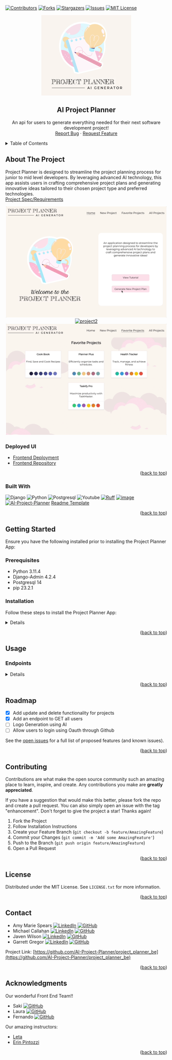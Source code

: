   <!-- Improved compatibility of back to top link: See: https://github.com/othneildrew/Best-README-Template/pull/73 -->
<a name="readme-top"></a>
<!--
*** Thanks for checking out the Best-README-Template. If you have a suggestion
*** that would make this better, please fork the repo and create a pull request
*** or simply open an issue with the tag "enhancement".
*** Don't forget to give the project a star!
*** Thanks again! Now go create something AMAZING! :D
-->

<!-- PROJECT SHIELDS -->
<!--
*** I'm using markdown "reference style" links for readability.
*** Reference links are enclosed in brackets [ ] instead of parentheses ( ).
*** See the bottom of this document for the declaration of the reference variables
*** for contributors-url, forks-url, etc. This is an optional, concise syntax you may use.
*** https://www.markdownguide.org/basic-syntax/#reference-style-links
-->
[![Contributors][contributors-shield]][contributors-url]
[![Forks][forks-shield]][forks-url]
[![Stargazers][stars-shield]][stars-url]
[![Issues][issues-shield]][issues-url]
[![MIT License][license-shield]][license-url]

<!-- PROJECT LOGO -->
<div align="center">
  <a href="https://github.com/AI-Project-Planner/project_planner_be">
    <img src="images/logo.png" alt="Logo" width="280" height="250">
  </a>

<h2 align="center">AI Project Planner</h2>

  <p align="center">
    An api for users to generate everything needed for their next software development project!
    <br>
    <!--<a href="https://github.com/AI-Project-Planner/project_planner_be"><strong>Explore the docs »</strong></a>-->
    <!--<br>-->
    <!--<a href="https://github.com/AI-Project-Planner/project_planner_be">View Demo</a>-->
    <!--.-->
    <a href="https://github.com/AI-Project-Planner/project_planner_be/issues">Report Bug</a>
    ·
    <a href="https://github.com/AI-Project-Planner/project_planner_be/issues">Request Feature</a>
  </p>
</div>

<!-- TABLE OF CONTENTS -->
<details>
  <summary>Table of Contents</summary>
  <ol>
    <li>
      <a href="#about-the-project">About The Project</a>
      <ul>
        <li><a href="#built-with">Built With</a></li>
      </ul>
    </li>
    <li>
      <a href="#getting-started">Getting Started</a>
      <ul>
        <li><a href="#prerequisites">Prerequisites</a></li>
        <li><a href="#installation">Installation</a></li>
      </ul>
    </li>
    <li><a href="#usage">Usage</a></li>
      <ul>
        <li><a href="#endpoints">Endpoints</a></li>
      </ul>
    <li><a href="#roadmap">Roadmap</a></li>
    <li><a href="#contributing">Contributing</a></li>
    <li><a href="#license">License</a></li>
    <li><a href="#contact">Contact</a></li>
    <li><a href="#acknowledgments">Acknowledgments</a></li>
  </ol>
</details>

<!-- ABOUT THE PROJECT -->
## About The Project

Project Planner is designed to streamline the project planning process for junior to mid level developers. By leveraging advanced AI technology, this app assists users in crafting comprehensive project plans and generating innovative ideas tailored to their chosen project type and preferred technologies.<br>[Project Spec/Requirements](https://mod4.turing.edu/projects/capstone/)

<div align="center">
  <a href="https://github.com/AI-Project-Planner/project_planner_be">
    <img src="images/project1.gif" alt="project1" width="500" height="345">
  </a>
  <br>
  <a href="https://github.com/AI-Project-Planner/project_planner_be">
    <img src="images/project2.gif" alt="project2" width="500" height="345">
  </a>
  <br>
  <a href="https://github.com/AI-Project-Planner/project_planner_be">
    <img src="images/project3.gif" alt="project3" width="500" height="345">
  </a>
</div>

### Deployed UI

- [Frontend Deployment](https://project-planner-ui.vercel.app/)
- [Frontend Repository](https://github.com/AI-Project-Planner/project-planner-ui)

<p align="right">(<a href="#readme-top">back to top</a>)</p>

### Built With

![Django](https://img.shields.io/badge/Django-092E20?style=for-the-badge&logo=django&logoColor=white)
![Python](https://img.shields.io/badge/Python-3776AB?style=for-the-badge&logo=python&logoColor=white)
![Postgresql](https://img.shields.io/badge/PostgreSQL-316192?style=for-the-badge&logo=postgresql&logoColor=white)
![Youtube](https://img.shields.io/badge/YouTube-FF0000?style=for-the-badge&logo=youtube&logoColor=white)
[![Ruff](https://img.shields.io/endpoint?url=https://raw.githubusercontent.com/astral-sh/ruff/main/assets/badge/v2.json)](https://github.com/astral-sh/ruff)
[![image](https://img.shields.io/pypi/v/ruff.svg)](https://pypi.python.org/pypi/ruff)
[![AI-Project-Planner](https://circleci.com/gh/AI-Project-Planner/project_planner_be.svg?style=svg)](https://circleci.com/docs/)
[Readme Template](https://github.com/othneildrew/Best-README-Template)

<p align="right">(<a href="#readme-top">back to top</a>)</p>

<!-- GETTING STARTED -->
## Getting Started

Ensure you have the following installed prior to installing the Project Planner App:

### Prerequisites

- Python 3.11.4
- Django-Admin 4.2.4
- Postgresql 14
- pip 23.2.1

### Installation

Follow these steps to install the Project Planner App:

<details close>

1. Get an API Key and/or Application Keys at:
    [OpenAI API](https://openai.com/product)

1. Fork or clone a copy of this repo, then run the following commands from the project directory in your terminal:

    ```zsh
    git clone https://github.com/AI-Project-Planner/project_planner_be.git
    ```

1. Navigate to the project directory:

    ```zsh
    cd project_planner_be
    ```

1. Create a virtual environment (optional but recommended):

    ```zsh
    python3 -m venv env
    ```

1. Activate the virtual environment:

    - macOS/Linux:

        ```zsh
        source env/bin/activate
        ```

    - Windows:

        ```zsh
        source env/Scripts/activate
        ```

1. Install the required environment packages:

    ```zsh
    pip install -r requirements.txt
    ```

1. Run migrations:

    ```zsh
    python3 manage.py makemigrations
    python3 manage.py migrate
    ```

1. Run test suite to ensure functionality is working.

    ```zsh
    python3 manage.py test
    ```

1. If any modules are missing:

    ```zsh
    pip install < MISSING MODULE >
    ```

1. Start the development server:

    ```zsh
    python3 manage.py runserver
    ```

    1. The server should start running at <http://127.0.0.1:8000/>

1. Enter your Keys in `.env`

    ```yml
    SECRET_KEY: <your_django_secret_key>
    OPEN_API_KEY: <open_ai_api_key>
    ```

</details>
<p align="right">(<a href="#readme-top">back to top</a>)</p>

<!-- USAGE EXAMPLES -->
## Usage

### Endpoints

<details close>

### Generate a Project

<details close>

```http
POST /api/v1/users/:id/projects
```

#### Parameters

```
:id => user_id
```

| Code | Description |
| :--- | :---------- |
| 200  | `OK`        |

#### Request Body

```json
{
  "type": "frontend",
  "technologies": "react, typescript and javascript",
  "time": "1 week",
  "collaborators": 2
}
```

#### Example Response

```json
{
  "id": "1",
  "type": "project",
  "attributes": {
    "name": "TaskMaster Pro",
    "steps": "Project Setup: Create Git repository and define project structure\nBackend Setup: Develop Express.js application, set up API routes\nDatabase Design: Design and implement database schema",
    "description": "TaskMaster Pro is an all-inclusive task management application designed to optimize team collaboration and productivity.",
    "features": "User registration and login\nCreate, assign, update, and track tasks\nReal-time collaboration and updates\nPriority-based task categorization",
    "interactions": "User logs in to TaskMaster Pro account.\nDashboard displays tasks by priority: High, Medium, Low.\nUser adds a task, assigns it, and sets a due date.\nTask appears under the respective priority category.\nAssigned user starts task, status updates in real-time.\nUpon completion, task is marked as done and updates for all.",
    "colors": "#3498DB\n#27AE60\n#F39C12\n#F0F3F4\n#333333\n#E74C3C",
    "saved": false,
    "timeline": "week",
    "timeline_int": 1,
    "user_id": "1"
  }
}
```

##### Error Response

| Code | Description |
| :--- | :---------- |
| 503  | `Server is down.` |

```json
{
  "Error": "Server is down.",
  "Status": 500
}
```

</details>

### Update Saved Status for A Users Project

<details close>

```http
PATCH /api/v1/users/:user_id/projects/:project_id/
```

#### Parameters

```
:user_id => user_id
:project_id => project_id
```

| Code | Description |
| :--- | :---------- |
| 202  | `ACCEPTED`        |

#### Request Body

```json
{
 "saved": "true"
}
```

#### Example Response

```json
{
 "id": "1",
 "type": "project",
 "attributes": {
    "user_id": 1,
  "name": "TaskMaster Pro",
  "steps": "Project Setup: Create Git repository and define project structure\nBackend Setup: Develop Express.js application, set up API routes\nDatabase Design: Design and implement database schema",
  "description": "TaskMaster Pro is an all-inclusive task management application designed to optimize team collaboration and productivity.",
   "features": "User registration and login\nCreate, assign, update, and track tasks\nReal-time collaboration and updates\nPriority-based task categorization",
  "interactions": "User logs in to TaskMaster Pro account.\nDashboard displays tasks by priority: High, Medium, Low.\nUser adds a task, assigns it, and sets a due date.\nTask appears under the respective priority category.\nAssigned user starts task, status updates in real-time.\nUpon completion, task is marked as done and updates for all.",
  "colors": "#3498DB\n#27AE60\n#F39C12\n#F0F3F4\n#333333\n#E74C3C",
  "saved": true,
  "timeline": "week",
    "timeline_int": 1,
     "tagline": "Effortlessly manage and track tasks.",
        "collaborators": 4,
        "logo_url": "",
        "logo_font": ""
 }
}
```

##### Error Response

| Code | Description |
| :--- | :---------- |
| 404  | `Project or User ID not found.` |

```json
 {
  "Error": "Project or User ID not found.",
  "Status": 404
 }
```

</details>

### Update Attribute for A Users Project

<details close>

```http
PUT /api/v1/users/:user_id/projects/:project_id/
```

#### Parameters

```
:user_id => user_id
:project_id => project_id
```

| Code | Description |
| :--- | :---------- |
| 202  | `ACCEPTED`        |

#### Request Body

```json
{
 "collaborators": 5,
}
```

#### Example Response

```json
{
 "id": "1",
 "type": "project",
 "attributes": {
    "user_id": 1,
  "name": "TaskMaster Pro",
  "steps": "Project Setup: Create Git repository and define project structure\nBackend Setup: Develop Express.js application, set up API routes\nDatabase Design: Design and implement database schema",
  "description": "TaskMaster Pro is an all-inclusive task management application designed to optimize team collaboration and productivity.",
   "features": "User registration and login\nCreate, assign, update, and track tasks\nReal-time collaboration and updates\nPriority-based task categorization",
  "interactions": "User logs in to TaskMaster Pro account.\nDashboard displays tasks by priority: High, Medium, Low.\nUser adds a task, assigns it, and sets a due date.\nTask appears under the respective priority category.\nAssigned user starts task, status updates in real-time.\nUpon completion, task is marked as done and updates for all.",
  "colors": "#3498DB\n#27AE60\n#F39C12\n#F0F3F4\n#333333\n#E74C3C",
  "saved": true,
  "timeline": "week",
    "timeline_int": 1,
     "tagline": "Effortlessly manage and track tasks.",
        "collaborators": 5,
        "logo_url": "",
        "logo_font": ""
 }
}
```

##### Error Response

| Code | Description |
| :--- | :---------- |
| 404  | `Project or User ID not found.` |

```json
 {
  "Error": "Project or User ID not found.",
  "Status": 404
 }
```

</details>

### Get ALL of a Users Projects

<details close>

```http
GET /api/v1/users/:id/projects/
```

#### Parameters

```
:id => user_id
```

| Code | Description |
| :--- | :---------- |
| 200  | `OK`        |

#### Example Response

```json
{
  "data":
  [
    {
      "id": "1",
      "type": "project",
      "attributes": {
        "user_id": 1,
        "name": "TaskMaster Pro",
        "steps": "Project Setup: Create Git repository and define project structure\nBackend Setup: Develop Express.js application, set up API routes\nDatabase Design: Design and implement database schema",
        "description": "TaskMaster Pro is an all-inclusive task management application designed to optimize team collaboration and productivity.",
        "features": "User registration and login\nCreate, assign, update, and track tasks\nReal-time collaboration and updates\nPriority-based task categorization",
        "interactions": "User logs in to TaskMaster Pro account.\nDashboard displays tasks by priority: High, Medium, Low.\nUser adds a task, assigns it, and sets a due date.\nTask appears under the respective priority category.\nAssigned user starts task, status updates in real-time.\nUpon completion, task is marked as done and updates for all.",
        "colors": "#3498DB\n#27AE60\n#F39C12\n#F0F3F4\n#333333\n#E74C3C",
        "timeline": "week",
        "timeline_int": 1,
        "saved": true,
        "tagline": "Effortlessly manage and track tasks.",
        "collaborators": 4,
        "logo_url": "",
        "logo_font": ""
      }
    },
    {
      "id": "2",
      "type": "project",
      "attributes": {
        "user_id": 1,
        "name": "Different Project Pro",
        "steps": "Project Setup: Create Git repository and define project structure\nBackend Setup: Develop Express.js application, set up API routes\nDatabase Design: Design and implement database schema",
        "description": "It's different!",
        "features": "User registration and login\nCreate, assign, update, and track tasks\nReal-time collaboration and updates\nPriority-based task categorization",
        "interactions": "User logs in to TaskMaster Pro account.\nDashboard displays tasks by priority: High, Medium, Low.\nUser adds a task, assigns it, and sets a due date.\nTask appears under the respective priority category.\nAssigned user starts task, status updates in real-time.\nUpon completion, task is marked as done and updates for all.",
        "colors": "#3498DB\n#27AE60\n#F39C12\n#F0F3F4\n#333333\n#E74C3C",
        "saved": true,
        "timeline": "days",
        "timeline_int": 4,
        "tagline": "Manage and track tasks differently.",
        "collaborators": 4,
        "logo_url": "",
        "logo_font": ""
      }
    }
  ]
}
```

Error Response:

| Code | Description |
| :--- | :---------- |
| 404  | `User ID not found.` |

```json
{
  "Error": "User ID not found.",
  "Status": 404
}
```

</details>

### Delete A User's Project

<details close>

```http
DELETE /api/v1/users/:user_id/projects/:project_id/
```

#### Parameters

```
:user_id => user_id
:project_id => project_id
```

| Code | Description |
| :--- | :---------- |
| 200  | `SUCCESSFUL`        |

#### Example Response

```json
{
 "messages": "Project with id " {project_id} + " was deleted."
}
```

##### Error Response

| Code | Description |
| :--- | :---------- |
| 404  | `Project or User ID not found.` |

```json
{
  "Error": "Project or User ID not found.",
  "Status": 404
}
```

</details>
</details>
</details>

<p align="right">(<a href="#readme-top">back to top</a>)</p>

<!-- ROADMAP -->
## Roadmap

- [x] Add update and delete functionality for projects
- [x] Add an endpoint to GET all users
- [ ] Logo Generation using AI
- [ ] Allow users to login using Oauth through Github

See the [open issues](https://github.com/AI-Project-Planner/project_planner_be/issues) for a full list of proposed features (and known issues).

<p align="right">(<a href="#readme-top">back to top</a>)</p>

<!-- CONTRIBUTING -->
## Contributing

Contributions are what make the open source community such an amazing place to learn, inspire, and create. Any contributions you make are **greatly appreciated**.

If you have a suggestion that would make this better, please fork the repo and create a pull request. You can also simply open an issue with the tag "enhancement".
Don't forget to give the project a star! Thanks again!

1. Fork the Project
1. Follow Installation Instructions
1. Create your Feature Branch (`git checkout -b feature/AmazingFeature`)
1. Commit your Changes (`git commit -m 'Add some AmazingFeature'`)
1. Push to the Branch (`git push origin feature/AmazingFeature`)
1. Open a Pull Request

<p align="right">(<a href="#readme-top">back to top</a>)</p>

<!-- LICENSE -->
## License

Distributed under the MIT License. See `LICENSE.txt` for more information.

<p align="right">(<a href="#readme-top">back to top</a>)</p>

<!-- CONTACT -->
## Contact

- Amy Marie Spears [![LinkedIn][linkedin-shield]][linkedin-url-as] [![GitHub][github-shield]][github-url-as]
- Michael Callahan [![LinkedIn][linkedin-shield]][linkedin-url-mc] [![GitHub][github-shield]][github-url-mc]
- Javen Wilson [![LinkedIn][linkedin-shield]][linkedin-url-jw] [![GitHub][github-shield]][github-url-jw]
- Garrett Gregor [![LinkedIn][linkedin-shield]][linkedin-url-gg] [![GitHub][github-shield]][github-url-gg]

Project Link: [https://github.com/AI-Project-Planner/project_planner_be](https://github.com/AI-Project-Planner/project_planner_be)

<p align="right">(<a href="#readme-top">back to top</a>)</p>

<!-- ACKNOWLEDGMENTS -->
## Acknowledgments

Our wonderful Front End Team!!

- Saki [![GitHub][github-shield]][github-url-sc]
- Laura [![GitHub][github-shield]][github-url-lg]
- Fernando [![GitHub][github-shield]][github-url-fr]

Our amazing instructors:

- [Leta](https://github.com/letakeane)
- [Erin Pintozzi](https://github.com/epintozzi)

<p align="right">(<a href="#readme-top">back to top</a>)</p>

<!-- MARKDOWN LINKS & IMAGES -->
<!-- https://www.markdownguide.org/basic-syntax/#reference-style-links -->
[contributors-shield]: https://img.shields.io/github/contributors/AI-Project-Planner/project_planner_be.svg?style=for-the-badge
[contributors-url]: https://github.com/AI-Project-Planner/project_planner_be/graphs/contributors
[forks-shield]: https://img.shields.io/github/forks/AI-Project-Planner/project_planner_be.svg?style=for-the-badge
[forks-url]: https://github.com/AI-Project-Planner/project_planner_be/network/members
[stars-shield]: https://img.shields.io/github/stars/AI-Project-Planner/project_planner_be.svg?style=for-the-badge
[stars-url]: https://github.com/AI-Project-Planner/project_planner_be/stargazers
[issues-shield]: https://img.shields.io/github/issues/AI-Project-Planner/project_planner_be.svg?style=for-the-badge
[issues-url]: https://github.com/AI-Project-Planner/project_planner_be/issues
[license-shield]: https://img.shields.io/github/license/AI-Project-Planner/project_planner_be.svg?style=for-the-badge
[license-url]: https://github.com/AI-Project-Planner/project_planner_be/blob/master/LICENSE.txt
[github-shield]: https://img.shields.io/badge/GitHub-100000?style=for-the-badge&logo=github&logoColor=white
[github-url-gg]: https://github.com/garrettgregor
[github-url-mc]: https://github.com/calforcal
[github-url-jw]: https://github.com/javenb022
[github-url-as]: https://github.com/amspears007
[github-url-lg]: https://github.com/lauraguerra1
[github-url-fr]: https://github.com/fernandorobles97
[github-url-sc]: https://github.com/sakisandrac
[linkedin-shield]: https://img.shields.io/badge/-LinkedIn-black.svg?style=for-the-badge&logo=linkedin&colorB=555
[linkedin-url-gg]: https://linkedin.com/in/garrett-gregor
[linkedin-url-as]: https://linkedin.com/in/garrett-gregor
[linkedin-url-mc]: https://linkedin.com/in/garrett-gregor
[linkedin-url-jw]: https://linkedin.com/in/garrett-gregor
